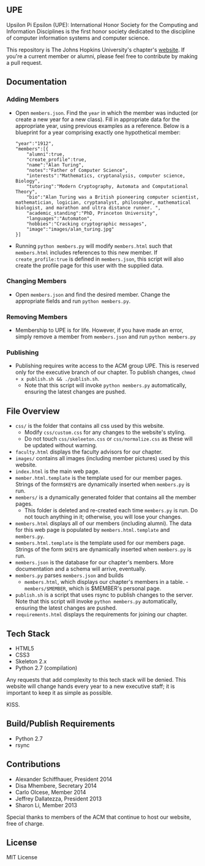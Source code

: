 ## UPE

Upsilon Pi Epsilon (UPE): International Honor Society for the Computing and Information Disciplines is the first honor society dedicated to the discipline of computer information systems and computer science.

This repository is The Johns Hopkins University's chapter's [website](https://acm.jhu.edu/~upe "Upsilon Pi Epsilon").  If you're a current member or alumni, please feel free to contribute by making a pull request.

## Documentation

### Adding Members
* Open `members.json`.  Find the `year` in which the member was inducted (or create a new year for a new class).  Fill in appropriate data for the appropriate year, using previous examples as a reference.  Below is a blueprint for a year comprising exactly one hypothetical member:
	```
	"year":"1912",
	"members":[{  
		"alumni":true,
		"create_profile":true,
		"name":"Alan Turing",
		"notes":"Father of Computer Science",
		"interests":"Mathematics, cryptanalysis, computer science, Biology",
		"tutoring":"Modern Cryptography, Automata and Computational Theory",
		"bio":"Alan Turing was a British pioneering computer scientist, mathematician, logician, cryptanalyst, philosopher, mathematical biologist, and marathon and ultra distance runner. ",
		"academic_standing":"PhD, Princeton University",
		"languages":"Automaton",
		"hobbies":"Cracking cryptographic messages",
		"image":"images/alan_turing.jpg"
	}]
	```
* Running `python members.py` will modify `members.html` such that `members.html` includes references to this new member.  If `create_profile:true` is defined in `members.json`, this script will also create the profile page for this user with the supplied data.

### Changing Members
* Open `members.json` and find the desired member.  Change the appropriate fields and run `python members.py`.

### Removing Members
* Membership to UPE is for life.  However, if you have made an error, simply remove a member from `members.json` and run `python members.py`

### Publishing
* Publishing requires write access to the ACM group UPE.  This is reserved only for the executive branch of our chapter.  To publish changes, `chmod + x publish.sh && ./publish.sh`. 
	- Note that this script will invoke `python members.py` automatically, ensuring the latest changes are pushed.

## File Overview

* `css/` is the folder that contains all css used by this website.
    - Modify `css/custom.css` for any changes to the website's styling.
    - Do not touch `css/skeleeton.css` or `css/normalize.css` as these will be updated without warning.
* `faculty.html` displays the faculty advisors for our chapter.
* `images/` contains all images (including member pictures) used by this website.
* `index.html` is the main web page.
* `member.html.template` is the template used for our member pages.  Strings of the form`$KEY$` are dynamically inserted when `members.py` is run.
* `members/` is a dynamically generated folder that contains all the member pages.
	- This folder is deleted and re-created each time `members.py` is run.  Do not touch anything in it; otherwise, you will lose your changes.
* `members.html` displays all of our members (including alumni). The data for this web page is populated by `members.html.template` and `members.py`.
* `members.html.template` is the template used for our members page.  Strings of the form `$KEY$` are dynamically inserted when `members.py` is run.
* `members.json` is the database for our chapter's members. More documentation and a schema will arrive, eventually.
* `members.py` parses `members.json` and builds
	- `members.html`, which displays our chapter's members in a table.
	-`members/$MEMBER`, which is $MEMBER's personal page.
* `publish.sh` is a script that uses rsync to publish changes to the server.  Note that this script will invoke `python members.py` automatically, ensuring the latest changes are pushed.
* `requirements.html` displays the requirements for joining our chapter.

## Tech Stack

* HTML5
* CSS3
* Skeleton 2.x
* Python 2.7 (compilation)

Any requests that add complexity to this tech stack will be denied. This website will change hands every year to a new executive staff; it is important to keep it as simple as possible.

KISS.

## Build/Publish Requirements
* Python 2.7
* rsync

## Contributions

* Alexander Schiffhauer, President 2014
* Disa Mhembere, Secretary 2014
* Carlo Olcese, Member 2014
* Jeffrey Dallatezza, President 2013
* Sharon Li, Member 2013

Special thanks to members of the ACM that continue to host our website, free of charge.

## License

MIT License